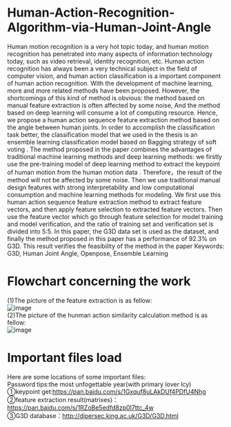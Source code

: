 # Human-Action-Recognition-Algorithm-via-Human-Joint-Angle
Human motion recognition is a very hot topic today, and human motion recognition has
penetrated into many aspects of information technology today, such as video retrieval, identity
recognition, etc. Human action recognition has always been a very technical subject in the field
of computer vision, and human action classification is a important component of human action
recognition. With the development of machine learning, more and more related methods have been
proposed. However, the shortcomings of this kind of method is obvious: the method based on
manual feature extraction is often affected by some noise, And the method based on deep
learning will consume a lot of computing resource. Hence, we propose a human action sequence
feature extraction method based on the angle between human joints. In order to accomplish the
classification task better, the classification model that we used in the thesis is an ensemble
learning classification model based on Bagging strategy of soft voting . The method proposed in the paper combines the advantages of traditional machine learning
methods and deep learning methods: we firstly use the pre-training model of deep learning
method to extract the keypoint of human motion from the human motion data . Therefore，the
result of the method will not be affected by some noise. Then we use traditional manual design
features with strong interpretability and low computational consumption and machine learning
methods for modeling. We first use this human action sequence feature extraction method to extract feature vectors, and then apply feature selection to extracted feature vectors. Then use the feature vector which
go through feature selection for model training and model verification, and the ratio of training
set and verification set is divided into 5:5. In this paper, the G3D data set is used as the dataset, and finally the method proposed in this paper has a performance of 92.3% on G3D. This result
verifies the feasibility of the method in the paper
Keywords: G3D, Human Joint Angle, Openpose, Ensemble Learning
# Flowchart concerning the work
(1)The picture of the feature extraction is as fellow:  
![image](https://github.com/ynwu838/first-paper-ACTION-SEQUENCE-SIMILARITY-CALCULATION-ALGORITHM-via-OPENPOSE/blob/main/result/flowchart.png)  
(2)The picture of the hunman action similarity calculation method is as fellow:  
![image](https://github.com/ynwu838/first-paper-ACTION-SEQUENCE-SIMILARITY-CALCULATION-ALGORITHM-via-OPENPOSE/blob/main/result/similarity.png)
# Important files load
Here are some locations of some important files:  
Password tips:the most unfogettable year(with primary lover lcy)  
①keypoint get:https://pan.baidu.com/s/1Gxquf8uLAkDUf4PDfU4Nhg  
②feature extraction result(matrixes)：https://pan.baidu.com/s/1RZoBe5edfd8zp0I7ttc_4w  
③G3D database：http://dipersec.king.ac.uk/G3D/G3D.html
